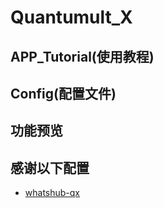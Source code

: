 # Quantumult_X

## APP_Tutorial(使用教程) 

## Config(配置文件)

## 功能预览

## 感谢以下配置
- [whatshub-qx](https://whatshub.top/config/qx.conf)
